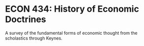 # ECON 434: History of Economic Doctrines

A survey of the fundamental forms of economic thought from the scholastics through Keynes.